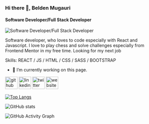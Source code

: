 ### Hi there 👋, Belden Mugauri
#### Software Developer/Full Stack Developer
![Software Developer/Full Stack Developer](https://arturssmirnovs.github.io/github-profile-readme-generator/images/banner.png)

Software developer, who loves to code especially with React and Javascript. I love to play chess and solve challenges especially from Frontend Mentor in my free time. Looking for my next job

Skills:  REACT / JS / HTML / CSS / SASS / BOOTSTRAP

- 🔭 I’m currently working on this page. 


[<img src='https://cdn.jsdelivr.net/npm/simple-icons@3.0.1/icons/github.svg' alt='github' height='40'>](https://github.com/Munyabelden)  [<img src='https://cdn.jsdelivr.net/npm/simple-icons@3.0.1/icons/linkedin.svg' alt='linkedin' height='40'>](https://www.linkedin.com/in/munyaradzi-mugauri-828a7b24a/)  [<img src='https://cdn.jsdelivr.net/npm/simple-icons@3.0.1/icons/twitter.svg' alt='twitter' height='40'>](https://twitter.com/@munyaradzi045)  [<img src='https://cdn.jsdelivr.net/npm/simple-icons@3.0.1/icons/icloud.svg' alt='website' height='40'>](munyabelden.github.io/portfolio/)  

[![Top Langs](https://github-readme-stats.vercel.app/api/top-langs/?username=Munyabelden)](https://github.com/anuraghazra/github-readme-stats)

![GitHub stats](https://github-readme-stats.vercel.app/api?username=Munyabelden&show_icons=true)  

![GitHub Activity Graph](https://activity-graph.herokuapp.com/graph?username=Munyabelden)  

